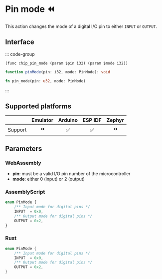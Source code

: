 # Pin mode ⏪

This action changes the mode of a digital I/O pin to either `INPUT` or `OUTPUT`.

## Interface

::: code-group

```wasm [WebAssembly]
(func chip_pin_mode (param $pin i32) (param $mode i32))
```

```ts [AS]
function pinMode(pin: i32, mode: PinMode): void
```

```rust [Rust]
fn pin_mode(pin: u32, mode: PinMode)
```
:::

## Supported platforms

|               | Emulator |      Arduino          |        ESP IDF        |         Zephyr        |
|:------------------- |:--------:|:---------------------:|:---------------------:|:---------------------:|
| Support | ⏪ | ✅ | ✅ | ⏪ |

## Parameters

### WebAssembly

- **pin**: must be a valid I/O pin number of the microcontroller
- **mode**: either 0 (input) or 2 (output)

### AssemblyScript

```ts [AS]
enum PinMode {
    /** Input mode for digital pins */
    INPUT  = 0x0,
    /** Output mode for digital pins */
    OUTPUT = 0x2,
}
```

### Rust

```rust [Rust]
enum PinMode {
    /** Input mode for digital pins */
    INPUT  = 0x0,
    /** Output mode for digital pins */
    OUTPUT = 0x2,
}
```